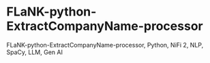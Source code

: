 # FLaNK-python-ExtractCompanyName-processor
FLaNK-python-ExtractCompanyName-processor, Python, NiFi 2, NLP, SpaCy, LLM, Gen AI
